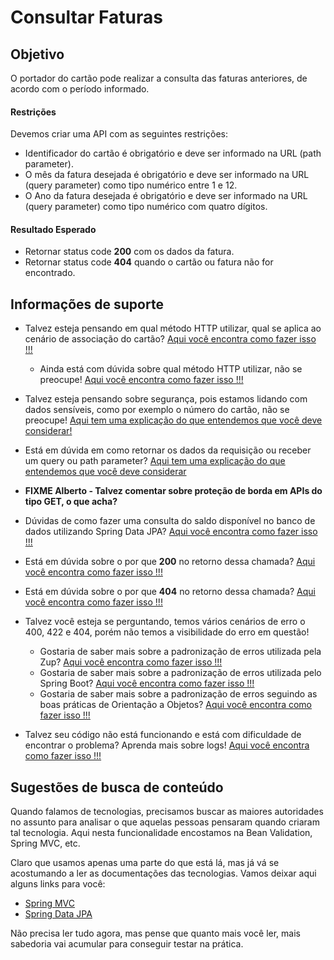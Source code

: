# Consultar Faturas

## Objetivo

O portador do cartão pode realizar a consulta das faturas anteriores, de acordo com o período informado.

#### Restrições

Devemos criar uma API com as seguintes restrições:

- Identificador do cartão é obrigatório e deve ser informado na URL (path parameter).
- O mês da fatura desejada é obrigatório e deve ser informado na URL (query parameter) como tipo numérico entre 1 e 12.
- O Ano da fatura desejada é obrigatório e deve ser informado na URL (query parameter) como tipo numérico com quatro dígitos.

#### Resultado Esperado

- Retornar status code **200** com os dados da fatura.
- Retornar status code **404** quando o cartão ou fatura não for encontrado.

## Informações de suporte

* Talvez esteja pensando em qual método HTTP utilizar, qual se aplica ao cenário de associação do cartão? [Aqui você encontra como fazer isso !!!](../informacao_suporte/rest-methods.md)

  * Ainda está com dúvida sobre qual método HTTP utilizar, não se preocupe! [Aqui você encontra como fazer isso !!!](../informacao_suporte/rest-get.md)

* Talvez esteja pensando sobre segurança, pois estamos lidando com dados sensíveis, como por exemplo o número do cartão, não se preocupe! [Aqui tem uma explicação do que entendemos que você deve considerar!](../informacao_procedural/seguranca_cloud_native.md)

* Está em dúvida em como retornar os dados da requisição ou receber um query ou path parameter? [Aqui tem uma explicação do que entendemos que você deve considerar](../informacao_suporte/spring-get-api.md)

* **FIXME Alberto - Talvez comentar sobre proteção de borda em APIs do tipo GET, o que acha?**

* Dúvidas de como fazer uma consulta do saldo disponível no banco de dados utilizando Spring Data JPA? [Aqui você encontra como fazer isso !!!](../informacao_suporte/spring-data-query-methods.md)

* Está em dúvida sobre o por que **200** no retorno dessa chamada? [Aqui você encontra como fazer isso !!!](../informacao_suporte/rest-200.md)

* Está em dúvida sobre o por que **404** no retorno dessa chamada? [Aqui você encontra como fazer isso !!!](../informacao_suporte/rest-404.md)

* Talvez você esteja se perguntando, temos vários cenários de erro o 400, 422 e 404, porém não temos a visibilidade do erro em questão! 

    * Gostaria de saber mais sobre a padronização de erros utilizada pela Zup? [Aqui você encontra como fazer isso !!!](../informacao_suporte/error-zup.md)
    * Gostaria de saber mais sobre a padronização de erros utilizada pelo Spring Boot? [Aqui você encontra como fazer isso !!!](../informacao_suporte/error-spring.md)
    * Gostaria de saber mais sobre a padronização de erros seguindo as boas práticas de Orientação a Objetos? [Aqui você encontra como fazer isso !!!](../informacao_suporte/error-object-oriented.md)

* Talvez seu código não está funcionando e está com dificuldade de encontrar o problema? Aprenda mais sobre logs! [Aqui você encontra como fazer isso !!!](../informacao_suporte/spring-logging.md)

## Sugestões de busca de conteúdo

Quando falamos de tecnologias, precisamos buscar as maiores autoridades no assunto para analisar o que aquelas pessoas 
pensaram quando criaram tal tecnologia. Aqui nesta funcionalidade encostamos na Bean Validation, Spring MVC, etc. 

Claro que usamos apenas uma parte do que está lá, mas já vá se acostumando a ler as documentações das tecnologias. 
Vamos deixar aqui alguns links para você:

* [Spring MVC](https://docs.spring.io/spring/docs/current/spring-framework-reference/web.html)
* [Spring Data JPA](https://spring.io/projects/spring-data-jpa)

Não precisa ler tudo agora, mas pense que quanto mais você ler, mais sabedoria vai acumular para conseguir testar na prática.